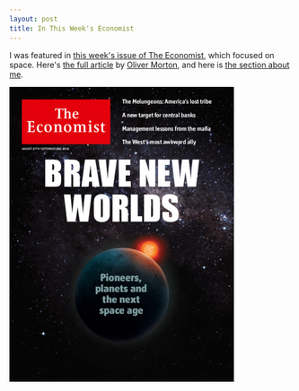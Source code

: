 ```yaml
---
layout: post
title: In This Week's Economist
---
```


I was featured in [this week's issue of The Economist](http://www.economist.com/printedition/2016-08-27), which focused on space. Here's [the full article](http://www.economist.com/technology-quarterly/2016-25-08/space-2016) by [Oliver Morton](https://twitter.com/eaterofsun), and here is [the section about me](http://www.economist.com/technology-quarterly/2016-25-08/space-2016#Panel01).

![Economist Cover](/img/economist_cover.jpg)